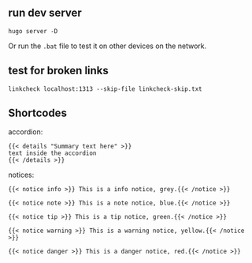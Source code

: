 
## run dev server

```
hugo server -D
```

Or run the `.bat` file to test it on other devices on the network.

## test for broken links

```
linkcheck localhost:1313 --skip-file linkcheck-skip.txt
```


## Shortcodes

accordion:

```
{{< details "Summary text here" >}}
text inside the accordion
{{< /details >}}
```

notices:

```
{{< notice info >}} This is a info notice, grey.{{< /notice >}}

{{< notice note >}} This is a note notice, blue.{{< /notice >}}

{{< notice tip >}} This is a tip notice, green.{{< /notice >}}

{{< notice warning >}} This is a warning notice, yellow.{{< /notice >}}

{{< notice danger >}} This is a danger notice, red.{{< /notice >}}
```